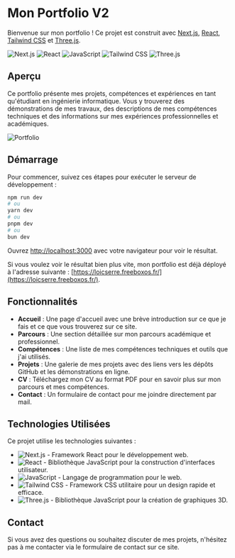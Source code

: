 # Mon Portfolio V2

Bienvenue sur mon portfolio ! Ce projet est construit avec [Next.js](https://nextjs.org/), [React](https://reactjs.org/), [Tailwind CSS](https://tailwindcss.com/) et [Three.js](https://threejs.org/). 

![Next.js](https://img.shields.io/badge/Next.js-000000?style=for-the-badge&logo=nextdotjs&logoColor=white)
![React](https://img.shields.io/badge/React-20232A?style=for-the-badge&logo=react&logoColor=61DAFB)
![JavaScript](https://img.shields.io/badge/JavaScript-F7DF1E?style=for-the-badge&logo=javascript&logoColor=black)
![Tailwind CSS](https://img.shields.io/badge/Tailwind_CSS-38B2AC?style=for-the-badge&logo=tailwind-css&logoColor=white)
![Three.js](https://img.shields.io/badge/Three.js-000000?style=for-the-badge&logo=threedotjs&logoColor=white)

## Aperçu

Ce portfolio présente mes projets, compétences et expériences en tant qu'étudiant en ingénierie informatique. Vous y trouverez des démonstrations de mes travaux, des descriptions de mes compétences techniques et des informations sur mes expériences professionnelles et académiques.

![Portfolio](https://loicserre.freeboxos.fr/img/img_menu_portfolio.png)

## Démarrage

Pour commencer, suivez ces étapes pour exécuter le serveur de développement :

```bash
npm run dev
# ou
yarn dev
# ou
pnpm dev
# ou
bun dev
```

Ouvrez [http://localhost:3000](http://localhost:3000) avec votre navigateur pour voir le résultat.

Si vous voulez voir le résultat bien plus vite, mon portfolio est déjà déployé à l'adresse suivante : [https://loicserre.freeboxos.fr/](https://loicserre.freeboxos.fr/).

## Fonctionnalités

- **Accueil** : Une page d'accueil avec une brève introduction sur ce que je fais et ce que vous trouverez sur ce site.
- **Parcours** : Une section détaillée sur mon parcours académique et professionnel.
- **Compétences** : Une liste de mes compétences techniques et outils que j'ai utilisés.
- **Projets** : Une galerie de mes projets avec des liens vers les dépôts GitHub et les démonstrations en ligne.
- **CV** : Téléchargez mon CV au format PDF pour en savoir plus sur mon parcours et mes compétences.
- **Contact** : Un formulaire de contact pour me joindre directement par mail.

## Technologies Utilisées

Ce projet utilise les technologies suivantes :

- ![Next.js](https://img.shields.io/badge/Next.js-000000?style=for-the-badge&logo=nextdotjs&logoColor=white) - Framework React pour le développement web.
- ![React](https://img.shields.io/badge/React-20232A?style=for-the-badge&logo=react&logoColor=61DAFB) - Bibliothèque JavaScript pour la construction d'interfaces utilisateur.
- ![JavaScript](https://img.shields.io/badge/JavaScript-F7DF1E?style=for-the-badge&logo=javascript&logoColor=black) - Langage de programmation pour le web.
- ![Tailwind CSS](https://img.shields.io/badge/Tailwind_CSS-38B2AC?style=for-the-badge&logo=tailwind-css&logoColor=white) - Framework CSS utilitaire pour un design rapide et efficace.
- ![Three.js](https://img.shields.io/badge/Three.js-000000?style=for-the-badge&logo=threedotjs&logoColor=white) - Bibliothèque JavaScript pour la création de graphiques 3D.

## Contact

Si vous avez des questions ou souhaitez discuter de mes projets, n'hésitez pas à me contacter via le formulaire de contact sur ce site.